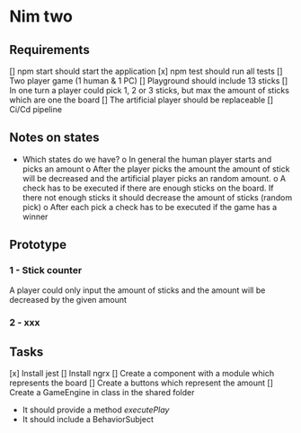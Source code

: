 # Nim two

## Requirements

[] npm start should start the application
[x] npm test should run all tests
[] Two player game (1 human & 1 PC)
[] Playground should include 13 sticks
[] In one turn a player could pick 1, 2 or 3 sticks, but max the amount of sticks which are one the board
[] The artificial player should be replaceable
[] Ci/Cd pipeline

## Notes on states

- Which states do we have?
  o In general the human player starts and picks an amount
  o After the player picks the amount the amount of stick will be decreased and the artificial player picks an random amount.
  o A check has to be executed if there are enough sticks on the board. If there not enough sticks it should decrease the amount of sticks (random pick)
  o After each pick a check has to be executed if the game has a winner

## Prototype

### 1 - Stick counter

A player could only input the amount of sticks and the amount will be decreased by the given amount

### 2 - xxx

## Tasks

[x] Install jest
[] Install ngrx
[] Create a component with a module which represents the board
[] Create a buttons which represent the amount
[] Create a GameEngine in class in the shared folder

- It should provide a method _executePlay_
- It should include a BehaviorSubject
